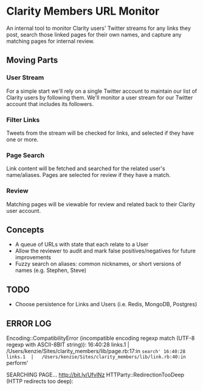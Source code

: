 # Clarity Members URL Monitor

An internal tool to monitor Clarity users' Twitter streams for any links they post, search those linked pages for their own names, and capture any matching pages for internal review.

## Moving Parts

### User Stream

For a simple start we'll rely on a single Twitter account to maintain our list of Clarity users by following them. We'll monitor a user stream for our Twitter account that includes its followers.

### Filter Links

Tweets from the stream will be checked for links, and selected if they have one or more.

### Page Search

Link content will be fetched and searched for the related user's name/aliases. Pages are selected for review if they have a match.

### Review

Matching pages will be viewable for review and related back to their Clarity user account.

## Concepts

* A queue of URLs with state that each relate to a User
* Allow the reviewer to audit and mark false positives/negatives for future improvements
* Fuzzy search on aliases: common nicknames, or short versions of names (e.g. Stephen, Steve)

## TODO

* Choose persistence for Links and Users (i.e. Redis, MongoDB, Postgres)

## ERROR LOG

  Encoding::CompatibilityError (incompatible encoding regexp match (UTF-8 regexp with ASCII-8BIT string)):
  16:40:28 links.1  |   /Users/kenzie/Sites/clarity_members/lib/page.rb:17:in `search'
  16:40:28 links.1  |   /Users/kenzie/Sites/clarity_members/lib/link.rb:40:in `perform'

  SEARCHING PAGE... http://bit.ly/UfvlNz
  HTTParty::RedirectionTooDeep (HTTP redirects too deep):
